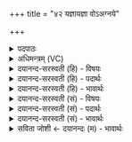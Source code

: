 +++
title = "४२ यज्ञायज्ञा वोऽअग्नये"

+++
<details><summary>पदपाठः</summary>

य॒ज्ञाय॒ज्ञेति॑ य॒ज्ञाऽय॑ज्ञा॒। वः॒। अ॒ग्नये॑। गि॒रागि॒रेति॑ गि॒राऽगि॑रा। च॒। दक्ष॑से। प्रप्रेति॒ प्रऽप्र॑। व॒यम्। अ॒मृत॑म्। जा॒तवे॑दस॒मिति॑ जा॒तऽवे॑दसम्। प्रि॒यम्। मि॒त्रम्। न। श॒ꣳसि॒ष॒म्। ४२।
</details>

<details><summary>अधिमन्त्रम् (VC)</summary>

- यज्ञो देवता
- शंयुर्ऋषिः
- बृहती
- मध्यमः
</details>

<details><summary>दयानन्द-सरस्वती (हि) - विषयः</summary>

फिर उसी विषय को अगले मन्त्र में कहा है ॥
</details>

<details><summary>दयानन्द-सरस्वती (हि) - पदार्थः</summary>

पदार्थान्वयभाषाः -  हे मनुष्यो ! जैसे मैं (अग्नये) अग्नि के लिए (च) और (गिरागिरा) वाणी-वाणी से (दक्षसे) बल के अर्थ (यज्ञायज्ञा) यज्ञ-यज्ञ में (वः) तुम लोगों की (प्रप्र, शंसिषम्) प्रशंसा करूँ, (वयम्) हम लोग (जातवेदसम्) ज्ञानी (अमृतम्) आत्मरूप से अविनाशी (प्रियम्) प्रीति के विषय (मित्रम्) मित्र के (न) तुल्य तुम्हारी प्रशंसा करें, वैसे तुम भी आचरण किया करो ॥४२ ॥
</details>

<details><summary>दयानन्द-सरस्वती (हि) - भावार्थः</summary>

भावार्थभाषाः -  इस मन्त्र में उपमा और वाचकलुप्तोपमालङ्कार है। जो मनुष्य उत्तम शिक्षित वाणी से यज्ञों का अनुष्ठान कर बल बढ़ा और मित्रों के समान विद्वानों का सत्कार करके समागम करते हैं, वे बहुत ज्ञानवाले धनी होते हैं ॥४२ ॥
</details>

<details><summary>दयानन्द-सरस्वती (सं) - विषयः</summary>

पुनस्तमेव विषयमाह ॥
</details>

<details><summary>दयानन्द-सरस्वती (सं) - पदार्थः</summary>

पदार्थान्वयभाषाः -  हे मनुष्याः ! यथाऽहमग्नये गिरागिरा दक्षसे च यज्ञायज्ञा वो युष्मान् प्रप्र शंसिषम्। वयं जातवेदसममृतं प्रियं मित्रं न वो युष्मान् प्रशंसेम तथा यूयमप्याचरत ॥४२ ॥
</details>

<details><summary>दयानन्द-सरस्वती (सं) - भावार्थः</summary>

भावार्थभाषाः -  अत्रोपमावाचकलुप्तोपमालङ्कारौ। ये मनुष्याः सुशिक्षितया वाण्या यज्ञाननुष्ठाय बलं वर्द्धयित्वा मित्रवद्विदुषः सत्कृत्य सङ्गच्छन्ते ते बहुज्ञा धन्याश्च जायन्ते ॥४२ ॥
</details>

<details><summary>सविता जोशी ← दयानन्दः (म) - भावार्थः</summary>

भावार्थभाषाः -  या मंत्रात उपमा व वाचकलुप्तोपमालंकार आहे. जी माणसे उत्तम वाणीने यज्ञाचे अनुष्ठान करतात व बल वाढवितात आणि मित्रांप्रमाणे विद्वानांचा सत्कार करून त्यांच्या संगतीत राहतात ती ज्ञानी बनतात.
</details>